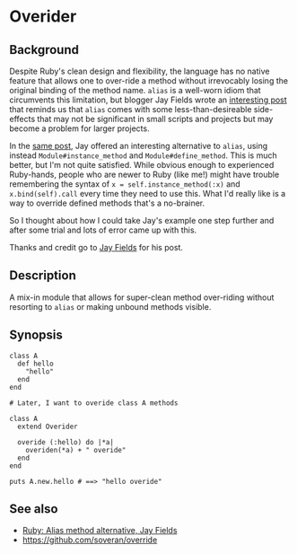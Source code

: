 # Overider

## Background
Despite Ruby's clean design and flexibility, the language has no native feature
that allows one to over-ride a method without irrevocably losing the original binding
of the method name.
`alias` is a well-worn idiom that circumvents this limitation,
but blogger Jay Fields wrote an [interesting post](http://blog.jayfields.com/2006/12/ruby-alias-method-alternative.html)
that reminds us that `alias` comes with some less-than-desireable side-effects
that may not be significant in small scripts and projects 
but may become a problem for larger projects.

In the [same post](http://blog.jayfields.com/2006/12/ruby-alias-method-alternative.html),
Jay offered an interesting alternative to `alias`,
using instead `Module#instance_method` and `Module#define_method`.
This is much better, but I'm not quite satisfied.
While obvious enough to experienced Ruby-hands,
people who are newer to Ruby (like me!)
might have trouble remembering the syntax of `x = self.instance_method(:x)`
and `x.bind(self).call` every time they need to use this.
What I'd really like is a way to override defined methods that's a no-brainer.

So I thought about how I could take Jay's example one step further 
and after some trial and lots of error came up with this.

Thanks and credit go to [Jay Fields](http://blog.jayfields.com/) for his post.

## Description
A mix-in module that allows for super-clean method over-riding without resorting to `alias` 
or making unbound methods visible.

## Synopsis
    class A
      def hello
        "hello"
      end
    end

    # Later, I want to overide class A methods

    class A
      extend Overider

      overide (:hello) do |*a|
        overiden(*a) + " overide"
      end
    end

    puts A.new.hello # ==> "hello overide"

## See also
  * [Ruby: Alias method alternative, Jay Fields](http://blog.jayfields.com/2006/12/ruby-alias-method-alternative.html)
  * <https://github.com/soveran/override>
